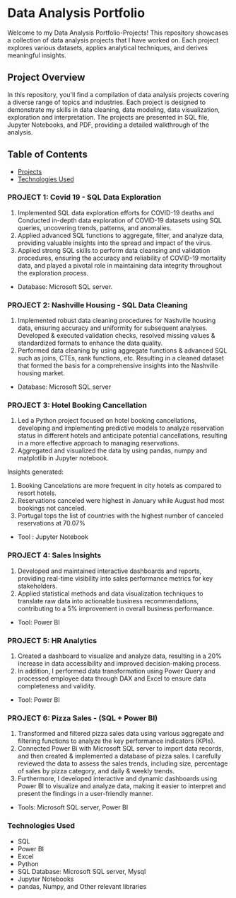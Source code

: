 # Data Analysis Portfolio

Welcome to my Data Analysis Portfolio-Projects! This repository showcases a collection of data analysis projects that I have worked on. 
Each project explores various datasets, applies analytical techniques, and derives meaningful insights.

## Project Overview
In this repository, you'll find a compilation of data analysis projects covering a diverse range of topics and industries. 
Each project is designed to demonstrate my skills in data cleaning, data modeling, data visualization, exploration and interpretation. 
The projects are presented in SQL file, Jupyter Notebooks, and PDF, providing a detailed walkthrough of the analysis.

## Table of Contents
- [Projects](#projects)
- [Technologies Used](#technologies-used)

### PROJECT 1: Covid 19 - SQL Data Exploration

1. Implemented SQL data exploration efforts for COVID-19 deaths and Conducted in-depth data exploration of COVID-19 datasets
    using SQL queries, uncovering trends, patterns, and anomalies.
2. Applied advanced SQL functions to aggregate, filter, and analyze data, providing valuable insights into the spread
   and impact of the virus.
3. Applied strong SQL skills to perform data cleansing and validation procedures, ensuring the accuracy and reliability of
   COVID-19 mortality data, and played a pivotal role in maintaining data integrity throughout the exploration process.
- Database: Microsoft SQL server.

### PROJECT 2: Nashville Housing - SQL Data Cleaning

1. Implemented robust data cleaning procedures for Nashville housing data, ensuring accuracy and uniformity for subsequent analyses.
   Developed & executed validation checks, resolved missing values & standardized formats to enhance the data quality.
2. Performed data cleaning by using aggregate functions & advanced SQL such as joins, CTEs, rank functions, etc. Resulting
   in a cleaned dataset that formed the basis for a comprehensive insights into the Nashville housing market.
- Database: Microsoft SQL server

### PROJECT 3: Hotel Booking Cancellation

1. Led a Python project focused on hotel booking cancellations, developing and implementing predictive models to analyze reservation 
   status in different hotels and anticipate potential cancellations, resulting in a more effective approach to managing reservations.
2. Aggregated and visualized the data by using pandas, numpy and matplotlib in Jupyter notebook.

Insights generated:
1. Booking Cancelations are more frequent in city hotels as compared to resort hotels.
2. Reservations canceled were highest in January while August had most bookings not canceled.
3. Portugal tops the list of countries with the highest number of canceled reservations at 70.07%
- Tool : Jupyter Notebook

### PROJECT 4: Sales Insights

1. Developed and maintained interactive dashboards and reports, providing real-time visibility into sales performance metrics for key stakeholders.
2. Applied statistical methods and data visualization techniques to translate raw data into actionable business recommendations,
   contributing to a 5% improvement in overall business performance.
- Tool: Power BI

### PROJECT 5: HR Analytics

1. Created a dashboard to visualize and analyze data, resulting in a 20% increase in data accessibility and improved decision-making process.
2. In addition, I performed data transformation using Power Query and processed employee data through DAX and Excel to ensure data completeness and validity.
- Tool: Power BI
  
### PROJECT 6: Pizza Sales - (SQL + Power BI)

1. Transformed and filtered pizza sales data using various aggregate and filtering functions to analyze the key performance indicators (KPIs).
2. Connected Power Bi with Microsoft SQL server to import data records, and then created & implemented a database of pizza sales.
   I carefully reviewed the data to assess the sales trends, including size, percentage of sales by pizza category, and daily & weekly trends.
3. Furthermore, I developed interactive and dynamic dashboards using Power BI to visualize and analyze data, making it
   easier to interpret and present the findings in a user-friendly manner.
- Tools: Microsoft SQL server, Power BI

### Technologies Used
- SQL
- Power BI
- Excel
- Python
- SQL Database: Microsoft SQL server, Mysql
- Jupyter Notebooks
- pandas, Numpy, and Other relevant libraries
   
